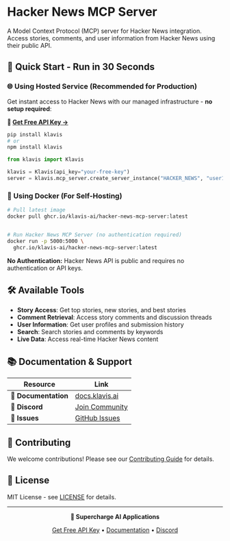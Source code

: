 # Hacker News MCP Server

A Model Context Protocol (MCP) server for Hacker News integration. Access stories, comments, and user information from Hacker News using their public API.

## 🚀 Quick Start - Run in 30 Seconds

### 🌐 Using Hosted Service (Recommended for Production)

Get instant access to Hacker News with our managed infrastructure - **no setup required**:

**🔗 [Get Free API Key →](https://www.klavis.ai/home/api-keys)**

```bash
pip install klavis
# or
npm install klavis
```

```python
from klavis import Klavis

klavis = Klavis(api_key="your-free-key")
server = klavis.mcp_server.create_server_instance("HACKER_NEWS", "user123")
```

### 🐳 Using Docker (For Self-Hosting)

```bash
# Pull latest image
docker pull ghcr.io/klavis-ai/hacker-news-mcp-server:latest


# Run Hacker News MCP Server (no authentication required)
docker run -p 5000:5000 \
  ghcr.io/klavis-ai/hacker-news-mcp-server:latest
```

**No Authentication:** Hacker News API is public and requires no authentication or API keys.

## 🛠️ Available Tools

- **Story Access**: Get top stories, new stories, and best stories
- **Comment Retrieval**: Access story comments and discussion threads
- **User Information**: Get user profiles and submission history
- **Search**: Search stories and comments by keywords
- **Live Data**: Access real-time Hacker News content

## 📚 Documentation & Support

| Resource | Link |
|----------|------|
| **📖 Documentation** | [docs.klavis.ai](https://docs.klavis.ai) |
| **💬 Discord** | [Join Community](https://discord.gg/p7TuTEcssn) |
| **🐛 Issues** | [GitHub Issues](https://github.com/klavis-ai/klavis/issues) |

## 🤝 Contributing

We welcome contributions! Please see our [Contributing Guide](../../CONTRIBUTING.md) for details.

## 📜 License

MIT License - see [LICENSE](../../LICENSE) for details.

---

<div align="center">
  <p><strong>🚀 Supercharge AI Applications </strong></p>
  <p>
    <a href="https://www.klavis.ai">Get Free API Key</a> •
    <a href="https://docs.klavis.ai">Documentation</a> •
    <a href="https://discord.gg/p7TuTEcssn">Discord</a>
  </p>
</div>
